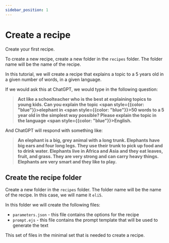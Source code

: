 ```yaml
---
sidebar_position: 1
---
```


# Create a recipe

Create your first recipe.

To create a new recipe, create a new folder in the `recipes` folder. The folder name will be the name of the recipe.

In this tutorial, we will create a recipe that explains a topic to a 5 years old in a given number of words, in a given language.

If we would ask this at ChatGPT, we would type in the following question:

> **Act like a schoolteacher who is the best at explaining topics to young kids. Can you explain the topic <span style={{color: "blue"}}>elephant</span> in <span style={{color: "blue"}}>50</span> words to a 5 year old in the simplest way possible? Please explain the topic in the language <span style={{color: "blue"}}>English</span>.**

And ChatGPT will respond with something like:

> **An elephant is a big, grey animal with a long trunk. Elephants have big ears and four long legs. They use their trunk to pick up food and to drink water. Elephants live in Africa and Asia and they eat leaves, fruit, and grass. They are very strong and can carry heavy things. Elephants are very smart and they like to play.**


## Create the recipe folder

Create a new folder in the `recipes` folder. The folder name will be the name of the recipe. In this case, we will name it `eli5`.

In this folder we will create the following files:

- `parameters.json` - this file contains the options for the recipe
- `prompt.ejs` - this file contains the prompt template that will be used to generate the text

This set of files in the minimal set that is needed to create a recipe.


